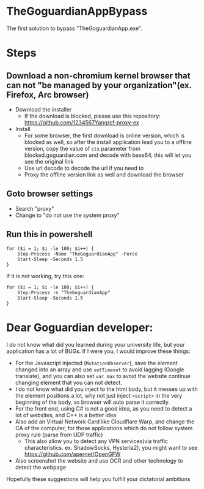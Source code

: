 # TheGoguardianAppBypass
The first solution to bypass "TheGoguardianApp.exe".

# Steps
## Download a non-chromium kernel browser that can not "be managed by your organization"(ex. Firefox, Arc browser)
* Download the installer
  * If the download is blocked, please use this repository: https://github.com/1234567Yang/cf-proxy-ex
* Install
    * For some browser, the first download is online version, which is blocked as well, so after the install application lead you to a offline version, copy the value of `ctx` parameter from blocked.goguardian.com and decode with base64, this will let you see the original link
    * Use url decode to decode the url if you need to
    * Proxy the offline version link as well and download the browser

## Goto browser settings
* Search "proxy"
* Change to "do not use the system proxy"

## Run this in powershell
```
for ($i = 1; $i -le 100; $i++) {
    Stop-Process -Name "TheGoguardianApp" -Force
    Start-Sleep -Seconds 1.5
}
```
If it is not working, try this one:
```
for ($i = 1; $i -le 100; $i++) {
    Stop-Process -n "TheGoguardianApp"
    Start-Sleep -Seconds 1.5
}
```

# Dear Goguardian developer:
I do not know what did you learned during your university life, but your application has a lot of BUGs.
If I were you, I would improve these things:
* For the Javascript injected (`MutationObserver`), save the element changed into an array and use `setTimeout` to avoid lagging (Google translate), and you can also set `var max` to avoid the website continue changing element that you can not detect.
* I do not know what did you inject to the html body, but it messes up with the element positions a lot, why not just inject `<script>` in the very beginning of the body, as browser will auto parse it correctly.
* For the front end, using C# is not a good idea, as you need to detect a lot of websites, and C++ is a better idea
* Also add an Virtual Network Card like Cloudflare Warp, and change the CA of the computer, for those applications which do not follow system proxy rule (parse from UDP traffic)
  * This also allow you to detect any VPN services(via traffic characteristics. ex. ShadowSocks, Hysteria2), you might want to see https://github.com/apernet/OpenGFW
* Also screenshot the website and use OCR and other technology to detect the webpage

Hopefully these suggestions will help you fulfill your dictatorial ambitions
